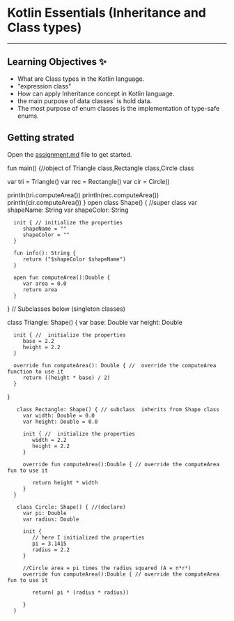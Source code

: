 # Kotlin Essentials (Inheritance and Class types)
---
## Learning Objectives ✨
- What are Class types in the Kotlin language.
- "expression class"
- How can apply Inheritance concept in Kotlin language.
- the main purpose of data classes` is hold data.
- The most purpose of enum classes is the implementation of type-safe enums.

## Getting strated
Open the [assignment.md](assignment.md) file to get started.

fun main() {//object of Triangle class,Rectangle class,Circle class

var tri = Triangle()
var rec = Rectangle()
var cir = Circle()

println(tri.computeArea())
println(rec.computeArea())
println(cir.computeArea())
}
open class Shape() {  //super class
var shapeName: String
var shapeColor: String


      init { // initialize the properties
         shapeName = ""
         shapeColor = ""
      }

      fun info(): String {
         return ("$shapeColor $shapeName")
      }

      open fun computeArea():Double {
         var area = 0.0
         return area
      }

}
// Subclasses below (singleton classes)

class Triangle: Shape() {
var base: Double
var height: Double

      init { //  initialize the properties
         base = 2.2
         height = 2.2
      }

      override fun computeArea(): Double { //  override the computeArea function to use it
         return ((height * base) / 2)
      }
}


       class Rectangle: Shape() { // subclass  inherits from Shape class
         var width: Double = 0.0
         var height: Double = 0.0

         init { //  initialize the properties
            width = 2.2
            height = 2.2
         }

         override fun computeArea():Double { // override the computeArea fun to use it

            return height * width
         }
      }

       class Circle: Shape() { //(declare)
         var pi: Double
         var radius: Double

         init {
            // here I initialized the properties
            pi = 3.1415
            radius = 2.2
         }

         //Circle area = pi times the radius squared (A = π*r²)
         override fun computeArea():Double { // override the computeArea fun to use it

            return( pi * (radius * radius))

         }
      }








